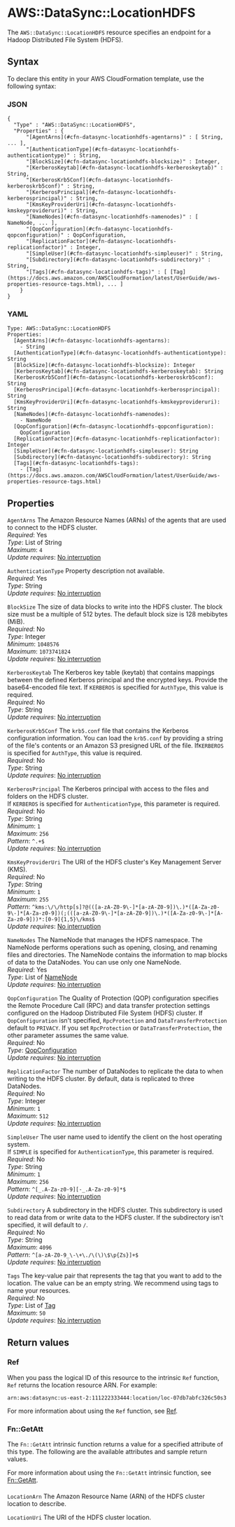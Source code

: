# AWS::DataSync::LocationHDFS<a name="aws-resource-datasync-locationhdfs"></a>

The `AWS::DataSync::LocationHDFS` resource specifies an endpoint for a Hadoop Distributed File System \(HDFS\)\.

## Syntax<a name="aws-resource-datasync-locationhdfs-syntax"></a>

To declare this entity in your AWS CloudFormation template, use the following syntax:

### JSON<a name="aws-resource-datasync-locationhdfs-syntax.json"></a>

```
{
  "Type" : "AWS::DataSync::LocationHDFS",
  "Properties" : {
      "[AgentArns](#cfn-datasync-locationhdfs-agentarns)" : [ String, ... ],
      "[AuthenticationType](#cfn-datasync-locationhdfs-authenticationtype)" : String,
      "[BlockSize](#cfn-datasync-locationhdfs-blocksize)" : Integer,
      "[KerberosKeytab](#cfn-datasync-locationhdfs-kerberoskeytab)" : String,
      "[KerberosKrb5Conf](#cfn-datasync-locationhdfs-kerberoskrb5conf)" : String,
      "[KerberosPrincipal](#cfn-datasync-locationhdfs-kerberosprincipal)" : String,
      "[KmsKeyProviderUri](#cfn-datasync-locationhdfs-kmskeyprovideruri)" : String,
      "[NameNodes](#cfn-datasync-locationhdfs-namenodes)" : [ NameNode, ... ],
      "[QopConfiguration](#cfn-datasync-locationhdfs-qopconfiguration)" : QopConfiguration,
      "[ReplicationFactor](#cfn-datasync-locationhdfs-replicationfactor)" : Integer,
      "[SimpleUser](#cfn-datasync-locationhdfs-simpleuser)" : String,
      "[Subdirectory](#cfn-datasync-locationhdfs-subdirectory)" : String,
      "[Tags](#cfn-datasync-locationhdfs-tags)" : [ [Tag](https://docs.aws.amazon.com/AWSCloudFormation/latest/UserGuide/aws-properties-resource-tags.html), ... ]
    }
}
```

### YAML<a name="aws-resource-datasync-locationhdfs-syntax.yaml"></a>

```
Type: AWS::DataSync::LocationHDFS
Properties: 
  [AgentArns](#cfn-datasync-locationhdfs-agentarns): 
    - String
  [AuthenticationType](#cfn-datasync-locationhdfs-authenticationtype): String
  [BlockSize](#cfn-datasync-locationhdfs-blocksize): Integer
  [KerberosKeytab](#cfn-datasync-locationhdfs-kerberoskeytab): String
  [KerberosKrb5Conf](#cfn-datasync-locationhdfs-kerberoskrb5conf): String
  [KerberosPrincipal](#cfn-datasync-locationhdfs-kerberosprincipal): String
  [KmsKeyProviderUri](#cfn-datasync-locationhdfs-kmskeyprovideruri): String
  [NameNodes](#cfn-datasync-locationhdfs-namenodes): 
    - NameNode
  [QopConfiguration](#cfn-datasync-locationhdfs-qopconfiguration): 
    QopConfiguration
  [ReplicationFactor](#cfn-datasync-locationhdfs-replicationfactor): Integer
  [SimpleUser](#cfn-datasync-locationhdfs-simpleuser): String
  [Subdirectory](#cfn-datasync-locationhdfs-subdirectory): String
  [Tags](#cfn-datasync-locationhdfs-tags): 
    - [Tag](https://docs.aws.amazon.com/AWSCloudFormation/latest/UserGuide/aws-properties-resource-tags.html)
```

## Properties<a name="aws-resource-datasync-locationhdfs-properties"></a>

`AgentArns`  <a name="cfn-datasync-locationhdfs-agentarns"></a>
The Amazon Resource Names \(ARNs\) of the agents that are used to connect to the HDFS cluster\.  
*Required*: Yes  
*Type*: List of String  
*Maximum*: `4`  
*Update requires*: [No interruption](https://docs.aws.amazon.com/AWSCloudFormation/latest/UserGuide/using-cfn-updating-stacks-update-behaviors.html#update-no-interrupt)

`AuthenticationType`  <a name="cfn-datasync-locationhdfs-authenticationtype"></a>
Property description not available\.  
*Required*: Yes  
*Type*: String  
*Update requires*: [No interruption](https://docs.aws.amazon.com/AWSCloudFormation/latest/UserGuide/using-cfn-updating-stacks-update-behaviors.html#update-no-interrupt)

`BlockSize`  <a name="cfn-datasync-locationhdfs-blocksize"></a>
The size of data blocks to write into the HDFS cluster\. The block size must be a multiple of 512 bytes\. The default block size is 128 mebibytes \(MiB\)\.  
*Required*: No  
*Type*: Integer  
*Minimum*: `1048576`  
*Maximum*: `1073741824`  
*Update requires*: [No interruption](https://docs.aws.amazon.com/AWSCloudFormation/latest/UserGuide/using-cfn-updating-stacks-update-behaviors.html#update-no-interrupt)

`KerberosKeytab`  <a name="cfn-datasync-locationhdfs-kerberoskeytab"></a>
The Kerberos key table \(keytab\) that contains mappings between the defined Kerberos principal and the encrypted keys\. Provide the base64\-encoded file text\. If `KERBEROS` is specified for `AuthType`, this value is required\.   
*Required*: No  
*Type*: String  
*Update requires*: [No interruption](https://docs.aws.amazon.com/AWSCloudFormation/latest/UserGuide/using-cfn-updating-stacks-update-behaviors.html#update-no-interrupt)

`KerberosKrb5Conf`  <a name="cfn-datasync-locationhdfs-kerberoskrb5conf"></a>
The `krb5.conf` file that contains the Kerberos configuration information\. You can load the `krb5.conf` by providing a string of the file's contents or an Amazon S3 presigned URL of the file\. If`KERBEROS` is specified for `AuthType`, this value is required\.   
*Required*: No  
*Type*: String  
*Update requires*: [No interruption](https://docs.aws.amazon.com/AWSCloudFormation/latest/UserGuide/using-cfn-updating-stacks-update-behaviors.html#update-no-interrupt)

`KerberosPrincipal`  <a name="cfn-datasync-locationhdfs-kerberosprincipal"></a>
The Kerberos principal with access to the files and folders on the HDFS cluster\.   
If `KERBEROS` is specified for `AuthenticationType`, this parameter is required\.
*Required*: No  
*Type*: String  
*Minimum*: `1`  
*Maximum*: `256`  
*Pattern*: `^.+$`  
*Update requires*: [No interruption](https://docs.aws.amazon.com/AWSCloudFormation/latest/UserGuide/using-cfn-updating-stacks-update-behaviors.html#update-no-interrupt)

`KmsKeyProviderUri`  <a name="cfn-datasync-locationhdfs-kmskeyprovideruri"></a>
The URI of the HDFS cluster's Key Management Server \(KMS\)\.   
*Required*: No  
*Type*: String  
*Minimum*: `1`  
*Maximum*: `255`  
*Pattern*: `^kms:\/\/http[s]?@(([a-zA-Z0-9\-]*[a-zA-Z0-9])\.)*([A-Za-z0-9\-]*[A-Za-z0-9])(;(([a-zA-Z0-9\-]*[a-zA-Z0-9])\.)*([A-Za-z0-9\-]*[A-Za-z0-9]))*:[0-9]{1,5}\/kms$`  
*Update requires*: [No interruption](https://docs.aws.amazon.com/AWSCloudFormation/latest/UserGuide/using-cfn-updating-stacks-update-behaviors.html#update-no-interrupt)

`NameNodes`  <a name="cfn-datasync-locationhdfs-namenodes"></a>
The NameNode that manages the HDFS namespace\. The NameNode performs operations such as opening, closing, and renaming files and directories\. The NameNode contains the information to map blocks of data to the DataNodes\. You can use only one NameNode\.  
*Required*: Yes  
*Type*: List of [NameNode](aws-properties-datasync-locationhdfs-namenode.md)  
*Update requires*: [No interruption](https://docs.aws.amazon.com/AWSCloudFormation/latest/UserGuide/using-cfn-updating-stacks-update-behaviors.html#update-no-interrupt)

`QopConfiguration`  <a name="cfn-datasync-locationhdfs-qopconfiguration"></a>
The Quality of Protection \(QOP\) configuration specifies the Remote Procedure Call \(RPC\) and data transfer protection settings configured on the Hadoop Distributed File System \(HDFS\) cluster\. If `QopConfiguration` isn't specified, `RpcProtection` and `DataTransferProtection` default to `PRIVACY`\. If you set `RpcProtection` or `DataTransferProtection`, the other parameter assumes the same value\.   
*Required*: No  
*Type*: [QopConfiguration](aws-properties-datasync-locationhdfs-qopconfiguration.md)  
*Update requires*: [No interruption](https://docs.aws.amazon.com/AWSCloudFormation/latest/UserGuide/using-cfn-updating-stacks-update-behaviors.html#update-no-interrupt)

`ReplicationFactor`  <a name="cfn-datasync-locationhdfs-replicationfactor"></a>
The number of DataNodes to replicate the data to when writing to the HDFS cluster\. By default, data is replicated to three DataNodes\.  
*Required*: No  
*Type*: Integer  
*Minimum*: `1`  
*Maximum*: `512`  
*Update requires*: [No interruption](https://docs.aws.amazon.com/AWSCloudFormation/latest/UserGuide/using-cfn-updating-stacks-update-behaviors.html#update-no-interrupt)

`SimpleUser`  <a name="cfn-datasync-locationhdfs-simpleuser"></a>
The user name used to identify the client on the host operating system\.   
If `SIMPLE` is specified for `AuthenticationType`, this parameter is required\. 
*Required*: No  
*Type*: String  
*Minimum*: `1`  
*Maximum*: `256`  
*Pattern*: `^[_.A-Za-z0-9][-_.A-Za-z0-9]*$`  
*Update requires*: [No interruption](https://docs.aws.amazon.com/AWSCloudFormation/latest/UserGuide/using-cfn-updating-stacks-update-behaviors.html#update-no-interrupt)

`Subdirectory`  <a name="cfn-datasync-locationhdfs-subdirectory"></a>
A subdirectory in the HDFS cluster\. This subdirectory is used to read data from or write data to the HDFS cluster\. If the subdirectory isn't specified, it will default to `/`\.  
*Required*: No  
*Type*: String  
*Maximum*: `4096`  
*Pattern*: `^[a-zA-Z0-9_\-\+\./\(\)\$\p{Zs}]+$`  
*Update requires*: [No interruption](https://docs.aws.amazon.com/AWSCloudFormation/latest/UserGuide/using-cfn-updating-stacks-update-behaviors.html#update-no-interrupt)

`Tags`  <a name="cfn-datasync-locationhdfs-tags"></a>
The key\-value pair that represents the tag that you want to add to the location\. The value can be an empty string\. We recommend using tags to name your resources\.   
*Required*: No  
*Type*: List of [Tag](https://docs.aws.amazon.com/AWSCloudFormation/latest/UserGuide/aws-properties-resource-tags.html)  
*Maximum*: `50`  
*Update requires*: [No interruption](https://docs.aws.amazon.com/AWSCloudFormation/latest/UserGuide/using-cfn-updating-stacks-update-behaviors.html#update-no-interrupt)

## Return values<a name="aws-resource-datasync-locationhdfs-return-values"></a>

### Ref<a name="aws-resource-datasync-locationhdfs-return-values-ref"></a>

When you pass the logical ID of this resource to the intrinsic `Ref` function, `Ref` returns the location resource ARN\. For example:

`arn:aws:datasync:us-east-2:111222333444:location/loc-07db7abfc326c50s3`

For more information about using the `Ref` function, see [Ref](https://docs.aws.amazon.com/AWSCloudFormation/latest/UserGuide/intrinsic-function-reference-ref.html)\.

### Fn::GetAtt<a name="aws-resource-datasync-locationhdfs-return-values-fn--getatt"></a>

The `Fn::GetAtt` intrinsic function returns a value for a specified attribute of this type\. The following are the available attributes and sample return values\.

For more information about using the `Fn::GetAtt` intrinsic function, see [Fn::GetAtt](https://docs.aws.amazon.com/AWSCloudFormation/latest/UserGuide/intrinsic-function-reference-getatt.html)\.

#### <a name="aws-resource-datasync-locationhdfs-return-values-fn--getatt-fn--getatt"></a>

`LocationArn`  <a name="LocationArn-fn::getatt"></a>
The Amazon Resource Name \(ARN\) of the HDFS cluster location to describe\.

`LocationUri`  <a name="LocationUri-fn::getatt"></a>
The URI of the HDFS cluster location\.